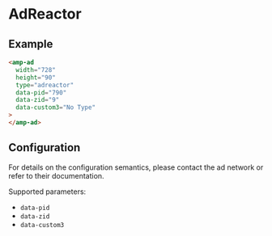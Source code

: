 <!---
Copyright 2015 The AMP HTML Authors. All Rights Reserved.

Licensed under the Apache License, Version 2.0 (the "License");
you may not use this file except in compliance with the License.
You may obtain a copy of the License at

      http://www.apache.org/licenses/LICENSE-2.0

Unless required by applicable law or agreed to in writing, software
distributed under the License is distributed on an "AS-IS" BASIS,
WITHOUT WARRANTIES OR CONDITIONS OF ANY KIND, either express or implied.
See the License for the specific language governing permissions and
limitations under the License.
-->

# AdReactor

## Example

```html
<amp-ad
  width="728"
  height="90"
  type="adreactor"
  data-pid="790"
  data-zid="9"
  data-custom3="No Type"
>
</amp-ad>
```

## Configuration

For details on the configuration semantics, please contact the ad network or refer to their documentation.

Supported parameters:

- `data-pid`
- `data-zid`
- `data-custom3`

